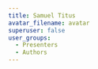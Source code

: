 ```yaml
---
title: Samuel Titus
avatar_filename: avatar
superuser: false
user_groups:
  - Presenters
  - Authors
---
```

